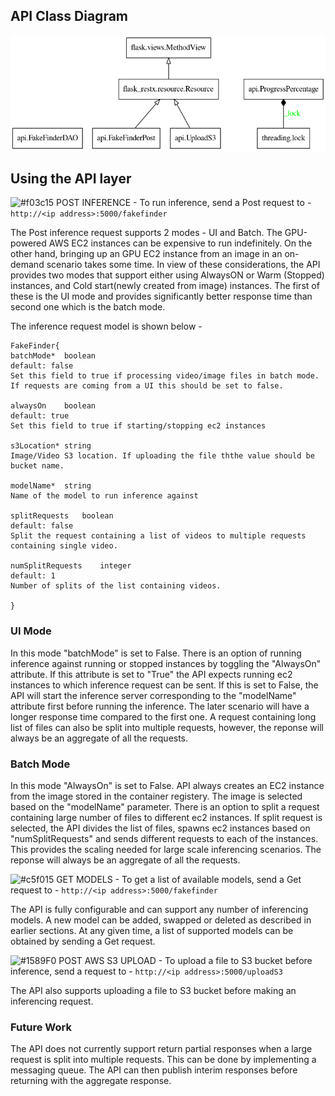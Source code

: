 ## API Class Diagram

![](classes_FakeFinder.png?raw=true)

## Using the API layer

![#f03c15](https://via.placeholder.com/15/f03c15/000000?text=+) POST INFERENCE - To run inference, send a Post request to - ``` http://<ip address>:5000/fakefinder ```

The Post inference request supports 2 modes - UI and Batch.  The GPU-powered AWS EC2 instances can be expensive to run indefinitely. On the other hand, bringing up an GPU EC2 instance from an image in an on-demand scenario takes some time.  In view of these considerations, the API provides two modes that support either using AlwaysON or Warm (Stopped) instances, and Cold start(newly created from image) instances.  The first of these is the UI mode and provides significantly better response time than second one which is the batch mode.

The inference request model is shown below - 

```
FakeFinder{
batchMode*	boolean
default: false
Set this field to true if processing video/image files in batch mode. If requests are coming from a UI this should be set to false.

alwaysOn	boolean
default: true
Set this field to true if starting/stopping ec2 instances

s3Location*	string
Image/Video S3 location. If uploading the file ththe value should be bucket name.

modelName*	string
Name of the model to run inference against

splitRequests	boolean
default: false
Split the request containing a list of videos to multiple requests containing single video.

numSplitRequests	integer
default: 1
Number of splits of the list containing videos.

}
```

### UI Mode

In this mode "batchMode" is set to False.  There is an option of running inference against running or stopped instances by toggling the "AlwaysOn" attribute. If this attribute is set to "True" the API expects running ec2 instances to which inference request can be sent. If this is set to False, the API will start the inference server corresponding to the "modelName" attribute first before running the inference. The later scenario will have a longer response time compared to the first one. A request containing long list of files can also be split into multiple requests, however, the reponse will always be an aggregate of all the requests. 

### Batch Mode

In this mode "AlwaysOn" is set to False. API always creates an EC2 instance from the image stored in the container registery. The image is selected based on the "modelName" parameter. There is an option to split a request containing large number of files to different ec2 instances. If split request is selected, the API divides the list of files, spawns ec2 instances based on "numSplitRequests" and sends different requests to each of the instances. This provides the scaling needed for large scale inferencing scenarios. The reponse will always be an aggregate of all the requests. 

![#c5f015](https://via.placeholder.com/15/c5f015/000000?text=+) GET MODELS - To get a list of available models, send a Get request to - ``` http://<ip address>:5000/fakefinder ```

The API is fully configurable and can support any number of inferencing models. A new model can be added, swapped or deleted as described in earlier sections. At any given time, a list of supported models can be obtained by sending a Get request.

![#1589F0](https://via.placeholder.com/15/1589F0/000000?text=+) POST AWS S3 UPLOAD - To upload a file to S3 bucket before inference, send a request to - ``` http://<ip address>:5000/uploadS3 ```

The API also supports uploading a file to S3 bucket before making an inferencing request. 

### Future Work

The API does not currently support return partial responses when a large request is split into multiple requests. This can be done by implementing a messaging queue. The API can then publish interim responses before returning with the aggregate response.
